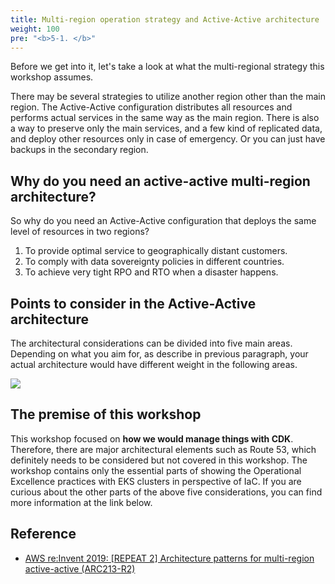 ```yaml
---
title: Multi-region operation strategy and Active-Active architecture
weight: 100
pre: "<b>5-1. </b>"
---
```



Before we get into it, let's take a look at what the multi-regional strategy this workshop assumes.

There may be several strategies to utilize another region other than the main region.
The Active-Active configuration distributes all resources and performs actual services in the same way as the main region.
There is also a way to preserve only the main services, and a few kind of replicated data, and deploy other resources only in case of emergency. Or you can just have backups in the secondary region.

## Why do you need an active-active multi-region architecture?


So why do you need an Active-Active configuration that deploys the same level of resources in two regions?

1. To provide optimal service to geographically distant customers.
2. To comply with data sovereignty policies in different countries.
3. To achieve very tight RPO and RTO when a disaster happens.

## Points to consider in the Active-Active architecture

The architectural considerations can be divided into five main areas.
Depending on what you aim for, as describe in previous paragraph, your actual architecture would have different weight in the following areas.

![](/images/10-intro/5pillars.png)

## The premise of this workshop

This workshop focused on **how we would manage things with CDK**. Therefore, there are major architectural elements such as Route 53, which definitely needs to be considered but not covered in this workshop. The workshop contains only the essential parts of showing the Operational Excellence practices with EKS clusters in perspective of IaC.
If you are curious about the other parts of the above five considerations, you can find more information at the link below.


## Reference
* [AWS re:Invent 2019: [REPEAT 2] Architecture patterns for multi-region active-active (ARC213-R2)](https://youtu.be/3K9AzSrCmiQ)